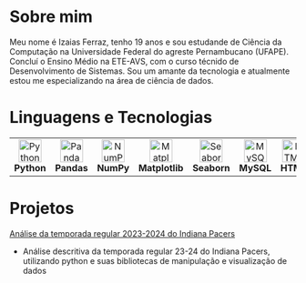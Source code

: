 # Sobre mim
Meu nome é Izaias Ferraz, tenho 19 anos e sou estudande de Ciência da Computação na Universidade Federal do agreste Pernambucano (UFAPE). Concluí o Ensino Médio na ETE-AVS, com o curso técnido de Desenvolvimento de Sistemas. Sou um amante da tecnologia e atualmente estou me especializando na área de ciência de dados.

# Linguagens e Tecnologias
<table>
  <tr>
    <td align="center">
      <img alt="Python" src="https://cdn.jsdelivr.net/gh/devicons/devicon@latest/icons/python/python-original.svg" width="40"/><br>
      <strong>Python</strong>
    </td>
    <td align="center">
      <img alt="Pandas" src="https://cdn.jsdelivr.net/gh/devicons/devicon@latest/icons/pandas/pandas-original.svg" width="40"/><br>
      <strong>Pandas</strong>
    </td>
    <td align="center">
      <img alt="NumPy" src="https://cdn.jsdelivr.net/gh/devicons/devicon@latest/icons/numpy/numpy-original.svg" width="40"/><br>
      <strong>NumPy</strong>
    </td>
    <td align="center">
      <img alt="Matplotlib" src="https://cdn.jsdelivr.net/gh/devicons/devicon@latest/icons/matplotlib/matplotlib-original.svg" width="40"/><br>
      <strong>Matplotlib</strong>
    </td>
    <td align="center">
      <img alt="Seaborn" src="https://seaborn.pydata.org/_images/logo-mark-lightbg.svg" width="40"/><br>
      <strong>Seaborn</strong>
    </td>
    <td align="center">
      <img alt="MySQL" src="https://cdn.jsdelivr.net/gh/devicons/devicon@latest/icons/mysql/mysql-original.svg" width="40"/><br>
      <strong>MySQL</strong>
    </td>
    <td align="center">
      <img alt="HTML" src="https://cdn.jsdelivr.net/gh/devicons/devicon@latest/icons/html5/html5-original.svg" width="40"/><br>
      <strong>HTML</strong>
    </td>
    <td align="center">
      <img alt="CSS" src="https://cdn.jsdelivr.net/gh/devicons/devicon@latest/icons/css3/css3-original.svg" width="40"/><br>
      <strong>CSS</strong>
    </td>
  </tr>
</table>

# Projetos
[Análise da temporada regular 2023-2024 do Indiana Pacers](https://github.com/izaiasF6/Indiana-Pacers-Analysis)
 - Análise descritiva da temporada regular 23-24 do Indiana Pacers, utilizando python e suas bibliotecas de manipulação e visualização de dados

